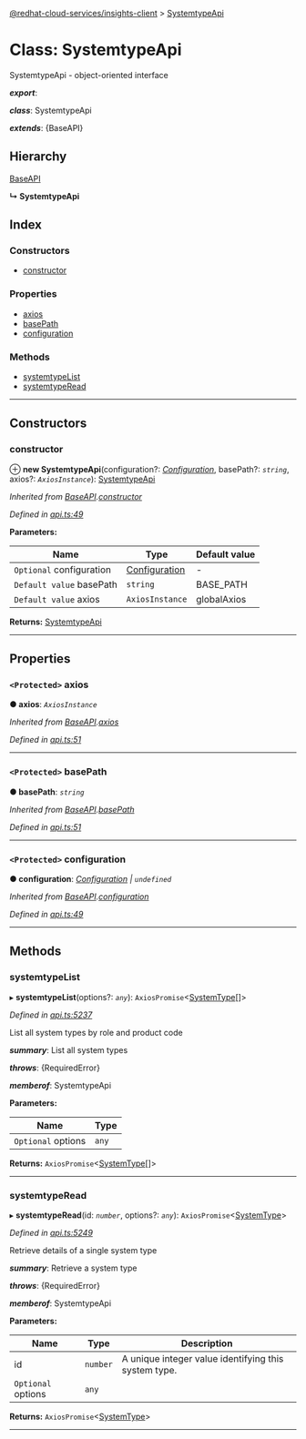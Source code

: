 [@redhat-cloud-services/insights-client](../README.md) > [SystemtypeApi](../classes/systemtypeapi.md)

# Class: SystemtypeApi

SystemtypeApi - object-oriented interface

*__export__*: 

*__class__*: SystemtypeApi

*__extends__*: {BaseAPI}

## Hierarchy

 [BaseAPI](baseapi.md)

**↳ SystemtypeApi**

## Index

### Constructors

* [constructor](systemtypeapi.md#constructor)

### Properties

* [axios](systemtypeapi.md#axios)
* [basePath](systemtypeapi.md#basepath)
* [configuration](systemtypeapi.md#configuration)

### Methods

* [systemtypeList](systemtypeapi.md#systemtypelist)
* [systemtypeRead](systemtypeapi.md#systemtyperead)

---

## Constructors

<a id="constructor"></a>

###  constructor

⊕ **new SystemtypeApi**(configuration?: *[Configuration](configuration.md)*, basePath?: *`string`*, axios?: *`AxiosInstance`*): [SystemtypeApi](systemtypeapi.md)

*Inherited from [BaseAPI](baseapi.md).[constructor](baseapi.md#constructor)*

*Defined in [api.ts:49](https://github.com/RedHatInsights/javascript-clients/blob/master/packages/insights/api.ts#L49)*

**Parameters:**

| Name | Type | Default value |
| ------ | ------ | ------ |
| `Optional` configuration | [Configuration](configuration.md) | - |
| `Default value` basePath | `string` |  BASE_PATH |
| `Default value` axios | `AxiosInstance` |  globalAxios |

**Returns:** [SystemtypeApi](systemtypeapi.md)

___

## Properties

<a id="axios"></a>

### `<Protected>` axios

**● axios**: *`AxiosInstance`*

*Inherited from [BaseAPI](baseapi.md).[axios](baseapi.md#axios)*

*Defined in [api.ts:51](https://github.com/RedHatInsights/javascript-clients/blob/master/packages/insights/api.ts#L51)*

___
<a id="basepath"></a>

### `<Protected>` basePath

**● basePath**: *`string`*

*Inherited from [BaseAPI](baseapi.md).[basePath](baseapi.md#basepath)*

*Defined in [api.ts:51](https://github.com/RedHatInsights/javascript-clients/blob/master/packages/insights/api.ts#L51)*

___
<a id="configuration"></a>

### `<Protected>` configuration

**● configuration**: *[Configuration](configuration.md) \| `undefined`*

*Inherited from [BaseAPI](baseapi.md).[configuration](baseapi.md#configuration)*

*Defined in [api.ts:49](https://github.com/RedHatInsights/javascript-clients/blob/master/packages/insights/api.ts#L49)*

___

## Methods

<a id="systemtypelist"></a>

###  systemtypeList

▸ **systemtypeList**(options?: *`any`*): `AxiosPromise`<[SystemType](../interfaces/systemtype.md)[]>

*Defined in [api.ts:5237](https://github.com/RedHatInsights/javascript-clients/blob/master/packages/insights/api.ts#L5237)*

List all system types by role and product code

*__summary__*: List all system types

*__throws__*: {RequiredError}

*__memberof__*: SystemtypeApi

**Parameters:**

| Name | Type |
| ------ | ------ |
| `Optional` options | `any` |

**Returns:** `AxiosPromise`<[SystemType](../interfaces/systemtype.md)[]>

___
<a id="systemtyperead"></a>

###  systemtypeRead

▸ **systemtypeRead**(id: *`number`*, options?: *`any`*): `AxiosPromise`<[SystemType](../interfaces/systemtype.md)>

*Defined in [api.ts:5249](https://github.com/RedHatInsights/javascript-clients/blob/master/packages/insights/api.ts#L5249)*

Retrieve details of a single system type

*__summary__*: Retrieve a system type

*__throws__*: {RequiredError}

*__memberof__*: SystemtypeApi

**Parameters:**

| Name | Type | Description |
| ------ | ------ | ------ |
| id | `number` |  A unique integer value identifying this system type. |
| `Optional` options | `any` |

**Returns:** `AxiosPromise`<[SystemType](../interfaces/systemtype.md)>

___

